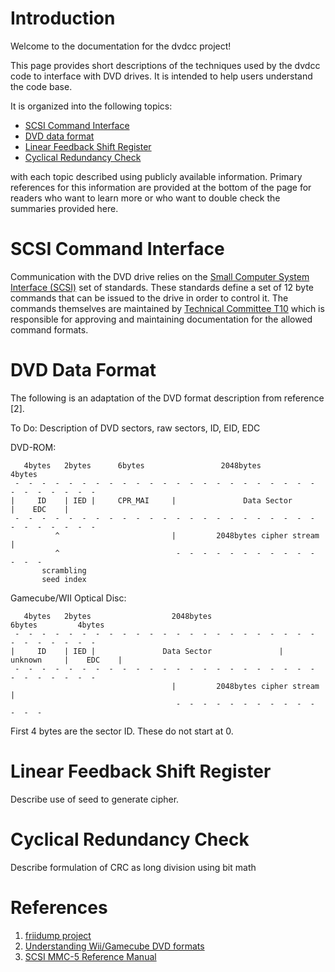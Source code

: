 # Introduction

Welcome to the documentation for the dvdcc project!

This page provides short descriptions of the techniques
used by the dvdcc code to interface with DVD drives.
It is intended to help users understand the code
base. 

It is organized into the following topics:

* [SCSI Command Interface](#scsi-command-interface)
* [DVD data format](#dvd-data-format)
* [Linear Feedback Shift Register](#linear-feedback-shift-register)
* [Cyclical Redundancy Check](#cyclical-redundancy-check)

with each topic described using publicly available information.
Primary references for this information are provided at the bottom of the
page for readers who want to learn more or who want to
double check the summaries provided here.

# SCSI Command Interface

Communication with the DVD drive relies on the
[Small Computer System Interface (SCSI)](https://en.wikipedia.org/wiki/SCSI)
set of standards. These standards define a set of
12 byte commands that can be issued to the drive
in order to control it. The commands themselves are
maintained by [Technical Committee T10](https://www.t10.org/index.html)
which is responsible for approving and maintaining
documentation for the allowed command formats.

# DVD Data Format

The following is an adaptation of the DVD format description from reference [2].

To Do: Description of DVD sectors, raw sectors, ID, EID, EDC

DVD-ROM:
```
   4bytes   2bytes      6bytes                 2048bytes             4bytes
 -  -  -  -  -  -  -  -  -  -  -  -  -  -  -  -  -  -  -  -  -  -  -  -  -  -  -  -  -  - 
|     ID    | IED |     CPR_MAI     |               Data Sector               |    EDC    |
 -  -  -  -  -  -  -  -  -  -  -  -  -  -  -  -  -  -  -  -  -  -  -  -  -  -  -  -  -  - 
          ^                         |         2048bytes cipher stream         |
          ^                          -  -  -  -  -  -  -  -  -  -  -  -  -  - 
       scrambling
       seed index   
```
Gamecube/WII Optical Disc:
```
   4bytes   2bytes                  2048bytes                     6bytes         4bytes
 -  -  -  -  -  -  -  -  -  -  -  -  -  -  -  -  -  -  -  -  -  -  -  -  -  -  -  -  -  - 
|     ID    | IED |               Data Sector               |     unknown     |    EDC    |
 -  -  -  -  -  -  -  -  -  -  -  -  -  -  -  -  -  -  -  -  -  -  -  -  -  -  -  -  -  - 
                                    |         2048bytes cipher stream         |
                                     -  -  -  -  -  -  -  -  -  -  -  -  -  -  
```

First 4 bytes are the sector ID. These do not start at 0.

# Linear Feedback Shift Register

Describe use of seed to generate cipher.

# Cyclical Redundancy Check

Describe formulation of CRC as long division using bit math

# References

1. [friidump project](https://github.com/bradenmcd/friidump)
2. [Understanding Wii/Gamecube DVD formats](https://hitmen.c02.at/files/docs/gc/Ingenieria-Inversa-Understanding_WII_Gamecube_Optical_Disks.html)
3. [SCSI MMC-5 Reference Manual](https://www.13thmonkey.org/documentation/SCSI/mmc5r02c.pdf)
